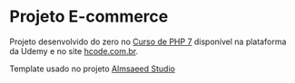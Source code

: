 # Projeto E-commerce

Projeto desenvolvido do zero no [Curso de PHP 7](https://www.udemy.com/curso-completo-de-php-7/) disponível na plataforma da Udemy e no site [hcode.com.br](https://hcode.com.br/cursos/PHP7).

Template usado no projeto [Almsaeed Studio](https://almsaeedstudio.com)

